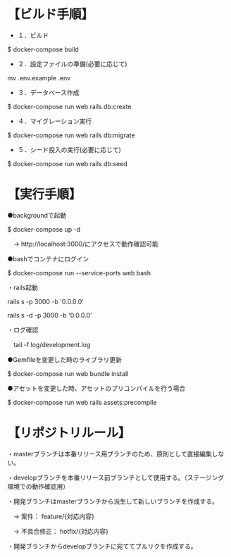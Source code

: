 # 【ビルド手順】
* １．ビルド

$ docker-compose build

* ２．設定ファイルの準備(必要に応じて)

mv .env.example .env

* ３．データベース作成

$ docker-compose run web rails db:create

* ４．マイグレーション実行

$ docker-compose run web rails db:migrate

* ５．シード投入の実行(必要に応じて)

$ docker-compose run web rails db:seed


# 【実行手順】

●backgroundで起動
 
$ docker-compose up -d

　→ http://localhost:3000/にアクセスで動作確認可能
 
●bashでコンテナにログイン
 
$ docker-compose run --service-ports  web bash

 ・rails起動
  
  rails s -p 3000 -b '0.0.0.0'
  
  rails s -d -p 3000 -b '0.0.0.0'
 
 ・ログ確認
 
　tail -f log/development.log

●Gemfileを変更した時のライブラリ更新
 
$ docker-compose run web bundle install

●アセットを変更した時、アセットのプリコンパイルを行う場合
 
$ docker-compose run web rails assets:precompile

# 【リポジトリルール】
・masterブランチは本番リリース用ブランチのため、原則として直接編集しない。

・developブランチを本番リリース前ブランチとして使用する。（ステージング環境での動作確認用）

・開発ブランチはmasterブランチから派生して新しいブランチを作成する。

　→ 案件： feature/{対応内容}
 
　→ 不具合修正： hotfix/{対応内容}
 
 
 ・開発ブランチからdevelopブランチに宛ててプルリクを作成する。
